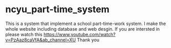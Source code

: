 # ncyu_part-time_system
This is a system that implement a school part-time-work system.
I make the whole website including database and web desgin.
If you are intersted in please watch this https://www.youtube.com/watch?v=PzAaz8caVfA&ab_channel=XU 
Thank you
